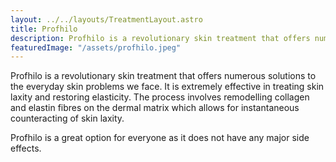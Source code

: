 ```yaml
---
layout: ../../layouts/TreatmentLayout.astro
title: Profhilo
description: Profhilo is a revolutionary skin treatment that offers numerous solutions to the everyday skin problems we face.
featuredImage: "/assets/profhilo.jpeg"
---
```


Profhilo is a revolutionary skin treatment that offers numerous solutions to the everyday skin problems we face. It is extremely effective in treating skin laxity and restoring elasticity. The process involves remodelling collagen and elastin fibres on the dermal matrix which allows for instantaneous counteracting of skin laxity.

Profhilo is a great option for everyone as it does not have any major side effects.
